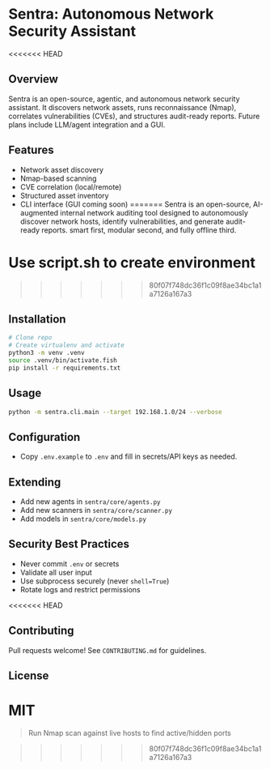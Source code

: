 # Sentra: Autonomous Network Security Assistant

<<<<<<< HEAD
## Overview
Sentra is an open-source, agentic, and autonomous network security assistant. It discovers network assets, runs reconnaissance (Nmap), correlates vulnerabilities (CVEs), and structures audit-ready reports. Future plans include LLM/agent integration and a GUI.

## Features
- Network asset discovery
- Nmap-based scanning
- CVE correlation (local/remote)
- Structured asset inventory
- CLI interface (GUI coming soon)
=======
Sentra is an open-source, AI-augmented internal network auditing tool designed to autonomously discover network hosts, identify vulnerabilities, and generate audit-ready reports. 
smart first, modular second, and fully offline third.
# Use script.sh to create environment
>>>>>>> 80f07f748dc36f1c09f8ae34bc1a1a7126a167a3

## Installation
```sh
# Clone repo
# Create virtualenv and activate
python3 -m venv .venv
source .venv/bin/activate.fish
pip install -r requirements.txt
```

## Usage
```sh
python -m sentra.cli.main --target 192.168.1.0/24 --verbose
```

## Configuration
- Copy `.env.example` to `.env` and fill in secrets/API keys as needed.

## Extending
- Add new agents in `sentra/core/agents.py`
- Add new scanners in `sentra/core/scanner.py`
- Add models in `sentra/core/models.py`

## Security Best Practices
- Never commit `.env` or secrets
- Validate all user input
- Use subprocess securely (never `shell=True`)
- Rotate logs and restrict permissions

<<<<<<< HEAD
## Contributing
Pull requests welcome! See `CONTRIBUTING.md` for guidelines.

## License
MIT
=======
> Run Nmap scan against live hosts to find active/hidden ports


>>>>>>> 80f07f748dc36f1c09f8ae34bc1a1a7126a167a3
